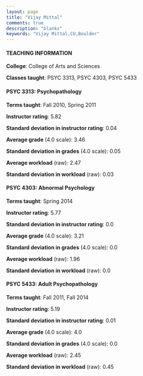 ```yaml
---
layout: page
title: "Vijay Mittal" 
comments: true
description: "blanks"
keywords: "Vijay Mittal,CU,Boulder"
---
```

<head>
<script src="https://ajax.googleapis.com/ajax/libs/jquery/2.1.3/jquery.min.js"></script>
<script src="https://dl.dropboxusercontent.com/s/pc42nxpaw1ea4o9/highcharts.js?dl=0"></script>
<!-- <script src="../assets/js/highcharts.js"></script> -->
<style type="text/css">@font-face {
	font-family: "Bebas Neue";
	src: url(https://www.filehosting.org/file/details/544349/BebasNeue Regular.otf) format("opentype");
	}
	h1.Bebas { 
		font-family: "Bebas Neue", Verdana, Tahoma;
	}
</style>
</head>
	   
#### TEACHING INFORMATION

**College**: College of Arts and Sciences

**Classes taught**: PSYC 3313, PSYC 4303, PSYC 5433

#### PSYC 3313: Psychopathology

**Terms taught**: Fall 2010, Spring 2011

**Instructor rating**: 5.82

**Standard deviation in instructor rating**: 0.04

**Average grade** (4.0 scale): 3.46

**Standard deviation in grades** (4.0 scale): 0.05

**Average workload** (raw): 2.47

**Standard deviation in workload** (raw): 0.03

#### PSYC 4303: Abnormal Psychology

**Terms taught**: Spring 2014

**Instructor rating**: 5.77

**Standard deviation in instructor rating**: 0.0

**Average grade** (4.0 scale): 3.21

**Standard deviation in grades** (4.0 scale): 0.0

**Average workload** (raw): 1.96

**Standard deviation in workload** (raw): 0.0

#### PSYC 5433: Adult Psychopathology

**Terms taught**: Fall 2011, Fall 2014

**Instructor rating**: 5.19

**Standard deviation in instructor rating**: 0.01

**Average grade** (4.0 scale): 4.0

**Standard deviation in grades** (4.0 scale): 0.0

**Average workload** (raw): 2.45

**Standard deviation in workload** (raw): 0.45

